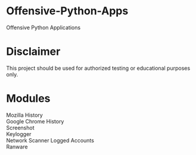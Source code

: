 # Offensive-Python-Apps
Offensive Python Applications

# Disclaimer
This project should be used for authorized testing or educational purposes only.

# Modules
  Mozilla History  
  Google Chrome History  
  Screenshot  
  Keylogger   
  Network Scanner
  Logged Accounts  
  Ranware  
